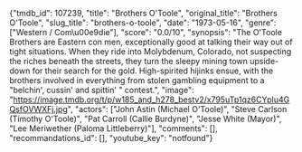 {"tmdb_id": 107239, "title": "Brothers O'Toole", "original_title": "Brothers O'Toole", "slug_title": "brothers-o-toole", "date": "1973-05-16", "genre": ["Western / Com\u00e9die"], "score": "0.0/10", "synopsis": "The O'Toole Brothers are Eastern con men, exceptionally good at talking their way out of tight situations. When they ride into Molybdenum, Colorado, not suspecting the riches beneath the streets, they turn the sleepy mining town upside-down for their search for the gold. High-spirited hijinks ensue, with the brothers involved in everything from stolen gambling equipment to a \"belchin', cussin' and spittin' \" contest.", "image": "https://image.tmdb.org/t/p/w185_and_h278_bestv2/x795uTp1qz6CYpIu4GQsfOVWXFj.jpg", "actors": ["John Astin (Michael O'Toole)", "Steve Carlson (Timothy O'Toole)", "Pat Carroll (Callie Burdyne)", "Jesse White (Mayor)", "Lee Meriwether (Paloma Littleberry)"], "comments": [], "recommandations_id": [], "youtube_key": "notfound"}